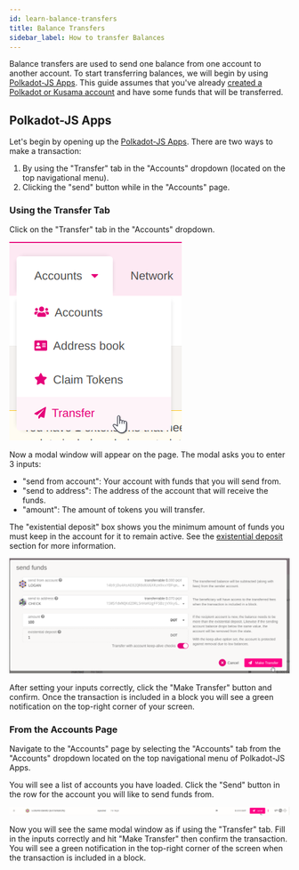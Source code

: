 ```yaml
---
id: learn-balance-transfers
title: Balance Transfers
sidebar_label: How to transfer Balances
---
```


Balance transfers are used to send one balance from one account to another account. To start
transferring balances, we will begin by using [Polkadot-JS Apps][]. This guide assumes that you've
already [created a Polkadot or Kusama account](learn-account-generation) and have some funds that
will be transferred.

## Polkadot-JS Apps

Let's begin by opening up the [Polkadot-JS Apps][]. There are two ways to make a transaction:

1. By using the "Transfer" tab in the "Accounts" dropdown (located on the top navigational menu).
2. Clicking the "send" button while in the "Accounts" page.

### Using the Transfer Tab

Click on the "Transfer" tab in the "Accounts" dropdown.

![transfer](assets/transfer-1.png)

Now a modal window will appear on the page. The modal asks you to enter 3 inputs:

- "send from account": Your account with funds that you will send from.
- "send to address": The address of the account that will receive the funds.
- "amount": The amount of tokens you will transfer.

The "existential deposit" box shows you the minimum amount of funds you must keep in the account for
it to remain active. See the [existential deposit][] section for more information.

![transfer](assets/transfer-2.png)

After setting your inputs correctly, click the "Make Transfer" button and confirm. Once the
transaction is included in a block you will see a green notification on the top-right corner of your
screen.

### From the Accounts Page

Navigate to the "Accounts" page by selecting the "Accounts" tab from the "Accounts" dropdown located
on the top navigational menu of Polkadot-JS Apps.

You will see a list of accounts you have loaded. Click the "Send" button in the row for the account
you will like to send funds from.

![transfer](assets/transfer-3.png)

Now you will see the same modal window as if using the "Transfer" tab. Fill in the inputs correctly
and hit "Make Transfer" then confirm the transaction. You will see a green notification in the
top-right corner of the screen when the transaction is included in a block.

[polkadot-js apps]: https://polkadot.js.org/apps
[existential deposit]: build-protocol-info#existential-deposit
